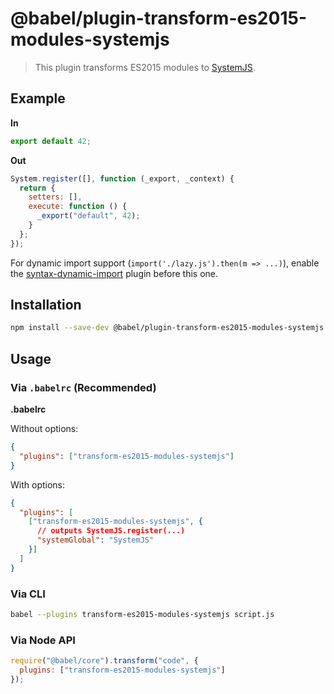 # @babel/plugin-transform-es2015-modules-systemjs

> This plugin transforms ES2015 modules to [SystemJS](https://github.com/systemjs/systemjs).

## Example

**In**

```javascript
export default 42;
```

**Out**

```javascript
System.register([], function (_export, _context) {
  return {
    setters: [],
    execute: function () {
      _export("default", 42);
    }
  };
});
```

For dynamic import support (`import('./lazy.js').then(m => ...)`), enable the [syntax-dynamic-import](https://babeljs.io/docs/plugins/syntax-dynamic-import/) plugin before this one.

## Installation

```sh
npm install --save-dev @babel/plugin-transform-es2015-modules-systemjs
```

## Usage

### Via `.babelrc` (Recommended)

**.babelrc**

Without options:

```json
{
  "plugins": ["transform-es2015-modules-systemjs"]
}
```

With options:

```json
{
  "plugins": [
    ["transform-es2015-modules-systemjs", {
      // outputs SystemJS.register(...)
      "systemGlobal": "SystemJS"
    }]
  ]
}
```

### Via CLI

```sh
babel --plugins transform-es2015-modules-systemjs script.js
```

### Via Node API

```javascript
require("@babel/core").transform("code", {
  plugins: ["transform-es2015-modules-systemjs"]
});
```
